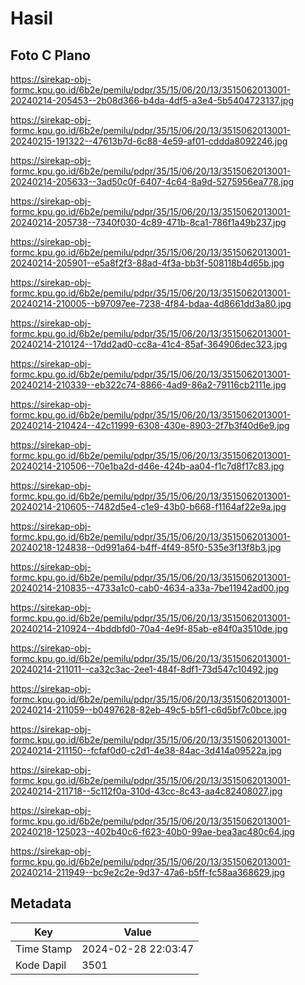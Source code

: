 # Hasil

## Foto C Plano

https://sirekap-obj-formc.kpu.go.id/6b2e/pemilu/pdpr/35/15/06/20/13/3515062013001-20240214-205453--2b08d366-b4da-4df5-a3e4-5b5404723137.jpg

https://sirekap-obj-formc.kpu.go.id/6b2e/pemilu/pdpr/35/15/06/20/13/3515062013001-20240215-191322--47613b7d-6c88-4e59-af01-cddda8092246.jpg

https://sirekap-obj-formc.kpu.go.id/6b2e/pemilu/pdpr/35/15/06/20/13/3515062013001-20240214-205633--3ad50c0f-6407-4c64-8a9d-5275956ea778.jpg

https://sirekap-obj-formc.kpu.go.id/6b2e/pemilu/pdpr/35/15/06/20/13/3515062013001-20240214-205738--7340f030-4c89-471b-8ca1-786f1a49b237.jpg

https://sirekap-obj-formc.kpu.go.id/6b2e/pemilu/pdpr/35/15/06/20/13/3515062013001-20240214-205901--e5a8f2f3-88ad-4f3a-bb3f-508118b4d65b.jpg

https://sirekap-obj-formc.kpu.go.id/6b2e/pemilu/pdpr/35/15/06/20/13/3515062013001-20240214-210005--b97097ee-7238-4f84-bdaa-4d8661dd3a80.jpg

https://sirekap-obj-formc.kpu.go.id/6b2e/pemilu/pdpr/35/15/06/20/13/3515062013001-20240214-210124--17dd2ad0-cc8a-41c4-85af-364906dec323.jpg

https://sirekap-obj-formc.kpu.go.id/6b2e/pemilu/pdpr/35/15/06/20/13/3515062013001-20240214-210339--eb322c74-8866-4ad9-86a2-79116cb2111e.jpg

https://sirekap-obj-formc.kpu.go.id/6b2e/pemilu/pdpr/35/15/06/20/13/3515062013001-20240214-210424--42c11999-6308-430e-8903-2f7b3f40d6e9.jpg

https://sirekap-obj-formc.kpu.go.id/6b2e/pemilu/pdpr/35/15/06/20/13/3515062013001-20240214-210506--70e1ba2d-d46e-424b-aa04-f1c7d8f17c83.jpg

https://sirekap-obj-formc.kpu.go.id/6b2e/pemilu/pdpr/35/15/06/20/13/3515062013001-20240214-210605--7482d5e4-c1e9-43b0-b668-f1164af22e9a.jpg

https://sirekap-obj-formc.kpu.go.id/6b2e/pemilu/pdpr/35/15/06/20/13/3515062013001-20240218-124838--0d991a64-b4ff-4f49-85f0-535e3f13f8b3.jpg

https://sirekap-obj-formc.kpu.go.id/6b2e/pemilu/pdpr/35/15/06/20/13/3515062013001-20240214-210835--4733a1c0-cab0-4634-a33a-7be11942ad00.jpg

https://sirekap-obj-formc.kpu.go.id/6b2e/pemilu/pdpr/35/15/06/20/13/3515062013001-20240214-210924--4bddbfd0-70a4-4e9f-85ab-e84f0a3510de.jpg

https://sirekap-obj-formc.kpu.go.id/6b2e/pemilu/pdpr/35/15/06/20/13/3515062013001-20240214-211011--ca32c3ac-2ee1-484f-8df1-73d547c10492.jpg

https://sirekap-obj-formc.kpu.go.id/6b2e/pemilu/pdpr/35/15/06/20/13/3515062013001-20240214-211059--b0497628-82eb-49c5-b5f1-c6d5bf7c0bce.jpg

https://sirekap-obj-formc.kpu.go.id/6b2e/pemilu/pdpr/35/15/06/20/13/3515062013001-20240214-211150--fcfaf0d0-c2d1-4e38-84ac-3d414a09522a.jpg

https://sirekap-obj-formc.kpu.go.id/6b2e/pemilu/pdpr/35/15/06/20/13/3515062013001-20240214-211718--5c112f0a-310d-43cc-8c43-aa4c82408027.jpg

https://sirekap-obj-formc.kpu.go.id/6b2e/pemilu/pdpr/35/15/06/20/13/3515062013001-20240218-125023--402b40c6-f623-40b0-99ae-bea3ac480c64.jpg

https://sirekap-obj-formc.kpu.go.id/6b2e/pemilu/pdpr/35/15/06/20/13/3515062013001-20240214-211949--bc9e2c2e-9d37-47a6-b5ff-fc58aa368629.jpg


## Metadata

| Key        | Value               |
| ---------- | ------------------- |
| Time Stamp | 2024-02-28 22:03:47 |
| Kode Dapil | 3501                |




